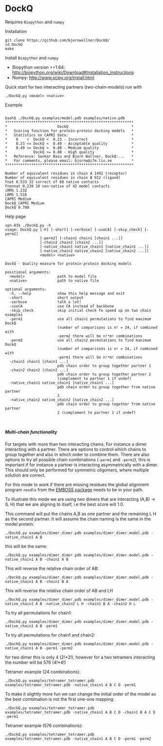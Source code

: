 # DockQ
Requires `Biopython` and `numpy` 

Installation
```
git clone https://github.com/bjornwallner/DockQ/
cd DockQ
make
```
Install `Biopython` and `numpy` 
- Biopython version >=1.64: http://biopython.org/wiki/Download#Installation_Instructions
- Numpy: http://www.scipy.org/install.html


Quick start for two interacting partners (two-chain-models) run with

`./DockQ.py <model> <native>`

Example

```

bash$ ./DockQ.py examples/model.pdb examples/native.pdb
***********************************************************
*                       DockQ                             *
*   Scoring function for protein-protein docking models   *
*   Statistics on CAPRI data:                             *
*    0    <  DockQ <  0.23 - Incorrect                    *
*    0.23 <= DockQ <  0.49 - Acceptable quality           *
*    0.49 <= DockQ <  0.80 - Medium quality               *
*            DockQ >= 0.80 - High quality                 *
*   Reference: Sankar Basu and Bjorn Wallner, DockQ:...   *
*   For comments, please email: bjornw@ifm.liu.se         *
***********************************************************

Number of equivalent residues in chain A 1492 (receptor)
Number of equivalent residues in chain B 912 (ligand)
Fnat 0.533 32 correct of 60 native contacts
Fnonnat 0.238 10 non-native of 42 model contacts
iRMS 1.232
LRMS 1.516
CAPRI Medium
DockQ_CAPRI Medium
DockQ 0.700

```

Help page
```
vpn-83$ ./DockQ.py -h
usage: DockQ.py [-h] [-short] [-verbose] [-useCA] [-skip_check] [-perm1]
                [-perm2] [-chain1 chain1 [chain1 ...]]
                [-chain2 chain2 [chain2 ...]]
                [-native_chain1 native_chain1 [native_chain1 ...]]
                [-native_chain2 native_chain2 [native_chain2 ...]]
                <model> <native>

DockQ - Quality measure for protein-protein docking models

positional arguments:
  <model>               path to model file
  <native>              path to native file

optional arguments:
  -h, --help            show this help message and exit
  -short                short output
  -verbose              talk a lot!
  -useCA                use CA instead of backbone
  -skip_check           skip initial check fo speed up on two chain examples
  -perm1                use all chain1 permutations to find maximum DockQ
                        (number of comparisons is n! = 24, if combined with
                        -perm2 there will be n!*m! combinations
  -perm2                use all chain2 permutations to find maximum DockQ
                        (number of comparisons is n! = 24, if combined with
                        -perm1 there will be n!*m! combinations
  -chain1 chain1 [chain1 ...]
                        pdb chain order to group together partner 1
  -chain2 chain2 [chain2 ...]
                        pdb chain order to group together partner 2
                        (complement to partner 1 if undef)
  -native_chain1 native_chain1 [native_chain1 ...]
                        pdb chain order to group together from native partner
                        1
  -native_chain2 native_chain2 [native_chain2 ...]
                        pdb chain order to group together from native partner
                        2 (complement to partner 1 if undef)
			
			
```


##### Multi-chain functionality

For targets with more than two interacting chains. For instance a
dimer interacting with a partner. There are options to control which
chains to group together and also in which order to combine
them. There are also options to try all possible chain combinations
(`-perm1` and `-perm2`), this is important if for instance a partner is interacting
asymmetrically with a dimer. This should only be performed for
symmetric oligomers, where multiple solution are correct.

For this mode to work if there are missing residues the global
alignment program `needle` from the [EMBOSS
package](http://emboss.sourceforge.net/download/) needs to be in your
path.

To illustrate this mode we are using two dimers that are interacting
(A,B) -> (L H) that we are aligning to itself, i.e the best score will
1.0.

This command will put the chains A,B as one partner and the
remaining L H as the second partner. It will assume the chain
naming is the same in the model protein:

`./DockQ.py examples/dimer_dimer.pdb examples/dimer_dimer.model.pdb -native_chain1 A B`

this will be the same:

`./DockQ.py examples/dimer_dimer.pdb examples/dimer_dimer.model.pdb -native_chain1 A B -chain1 A B`

This will reverse the relative chain order of AB:

`./DockQ.py examples/dimer_dimer.pdb examples/dimer_dimer.model.pdb -native_chain1 A B -chain1 B A`

This will reverse the relative chain order of AB and LH

`./DockQ.py examples/dimer_dimer.pdb examples/dimer_dimer.model.pdb -native_chain1 A B -native_chain2 L H -chain1 B A -chain2 H L`

To try all permutations for chain1:

`./DockQ.py examples/dimer_dimer.pdb examples/dimer_dimer.model.pdb -native_chain1 A B -perm1`

To try all permutations for chain1 and chain2:

`./DockQ.py examples/dimer_dimer.pdb examples/dimer_dimer.model.pdb -native_chain1 A B -perm1 -perm2`

for two dimer this is only 4 (2!\*2!), however for a two tetramers
interacting the number will be 576 (4!\*4!)

Tetramer example (24 combinations):

`./DockQ.py examples/tetramer_tetramer.pdb examples/tetramer_tetramer.pdb -native_chain1 A B C D -perm1`

To make it slightly more fun we can change the initial order of the model so
the best combination is not the first one-one mapping:

`./DockQ.py examples/tetramer_tetramer.pdb examples/tetramer_tetramer.pdb -native_chain1 A B C D -chain1 B A C D -perm1`


Tetramer example (576 combinations):

`./DockQ.py examples/tetramer_tetramer.pdb examples/tetramer_tetramer.pdb -native_chain1 A B C D -perm1 -perm2`


